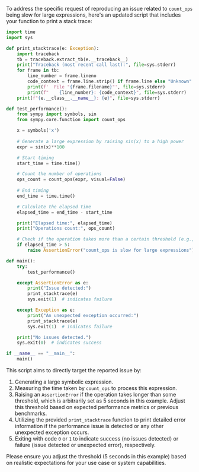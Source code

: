 To address the specific request of reproducing an issue related to `count_ops` being slow for large expressions, here's an updated script that includes your function to print a stack trace:

```python
import time
import sys

def print_stacktrace(e: Exception):
    import traceback
    tb = traceback.extract_tb(e.__traceback__)
    print("Traceback (most recent call last):", file=sys.stderr)
    for frame in tb:
        line_number = frame.lineno
        code_context = frame.line.strip() if frame.line else "Unknown"
        print(f'  File "{frame.filename}"', file=sys.stderr)
        print(f"    {line_number}: {code_context}", file=sys.stderr)
    print(f"{e.__class__.__name__}: {e}", file=sys.stderr)

def test_performance():
    from sympy import symbols, sin
    from sympy.core.function import count_ops

    x = symbols('x')
    
    # Generate a large expression by raising sin(x) to a high power
    expr = sin(x)**100

    # Start timing
    start_time = time.time()

    # Count the number of operations
    ops_count = count_ops(expr, visual=False)
    
    # End timing
    end_time = time.time()

    # Calculate the elapsed time
    elapsed_time = end_time - start_time

    print("Elapsed time:", elapsed_time)
    print("Operations count:", ops_count)

    # Check if the operation takes more than a certain threshold (e.g., 5 seconds)
    if elapsed_time > 5:
        raise AssertionError("count_ops is slow for large expressions")

def main():
    try:
        test_performance()

    except AssertionError as e:
        print("Issue detected:")
        print_stacktrace(e)
        sys.exit(1)  # indicates failure

    except Exception as e:
        print("An unexpected exception occurred:")
        print_stacktrace(e)
        sys.exit(1)  # indicates failure

    print("No issues detected.")
    sys.exit(0)  # indicates success

if __name__ == "__main__":
    main()
```

This script aims to directly target the reported issue by:
1. Generating a large symbolic expression.
2. Measuring the time taken by `count_ops` to process this expression.
3. Raising an `AssertionError` if the operation takes longer than some threshold, which is arbitrarily set as 5 seconds in this example. Adjust this threshold based on expected performance metrics or previous benchmarks.
4. Utilizing the provided `print_stacktrace` function to print detailed error information if the performance issue is detected or any other unexpected exception occurs.
5. Exiting with code `0` or `1` to indicate success (no issues detected) or failure (issue detected or unexpected error), respectively.

Please ensure you adjust the threshold (5 seconds in this example) based on realistic expectations for your use case or system capabilities.